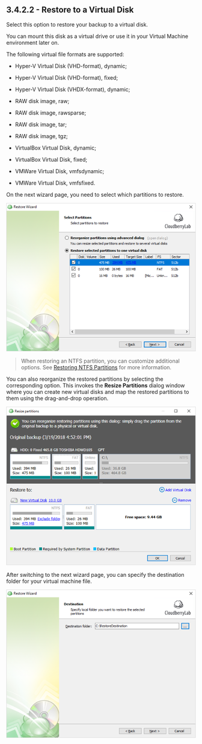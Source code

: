 ## 3.4.2.2 - Restore to a Virtual Disk

Select this option to restore your backup to a virtual disk.

You can mount this disk as a virtual drive or use it in your Virtual Machine environment later on.

The following virtual file formats are supported:

* Hyper-V Virtual Disk \(VHD-format\), dynamic;

* Hyper-V Virtual Disk \(VHD-format\), fixed;

* Hyper-V Virtual Disk \(VHDX-format\), dynamic;

* RAW disk image, raw;

* RAW disk image, rawsparse;

* RAW disk image, tar;

* RAW disk image, tgz;

* VirtualBox Virtual Disk, dynamic;

* VirtualBox Virtual Disk, fixed;

* VMWare Virtual Disk, vmfsdynamic;

* VMWare Virtual Disk, vmfsfixed.

On the next wizard page, you need to select which partitions to restore.

![](/assets/image-based-virtual-select-partitions.png)

> When restoring an NTFS partition, you can customize additional options. See [Restoring NTFS Partitions](/concepts/restoring-ntfs-partitions.md) for more information.

You can also reorganize the restored partitions by selecting the corresponding option. This invokes the **Resize Partitions** dialog window where you can create new virtual disks and map the restored partitions to them using the drag-and-drop operation.

![](/assets/resize-partitions-dialog.png)

After switching to the next wizard page, you can specify the destination folder for your virtual machine file.

![](/assets/image-based-virtual-select-destination.png)





